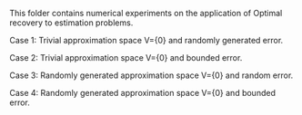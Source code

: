 This folder contains numerical experiments on the application of Optimal recovery to estimation problems.

Case 1: Trivial approximation space V={0} and randomly generated error.

Case 2: Trivial approximation space V={0} and bounded error.

Case 3: Randomly generated approximation space V={0} and random error.

Case 4: Randomly generated approximation space V={0} and bounded error.
